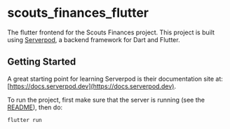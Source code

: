 # scouts_finances_flutter

The flutter frontend for the Scouts Finances project.
This project is built using [Serverpod](https://serverpod.dev), a backend framework for Dart and Flutter.

## Getting Started

A great starting point for learning Serverpod is their documentation site at:
[https://docs.serverpod.dev](https://docs.serverpod.dev).

To run the project, first make sure that the server is running (see the [README](../scouts_finances_server/README.md)), then do:

    flutter run
